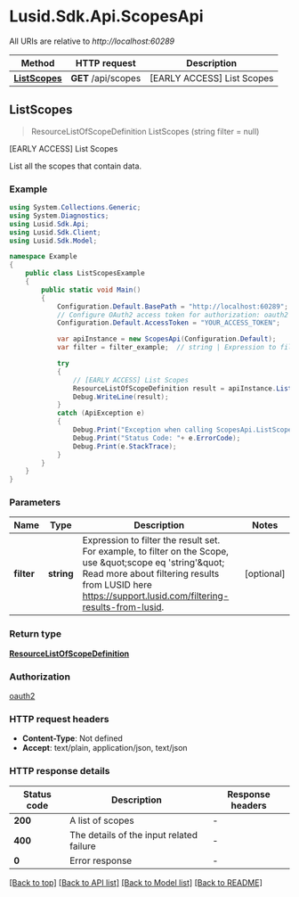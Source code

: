 # Lusid.Sdk.Api.ScopesApi

All URIs are relative to *http://localhost:60289*

Method | HTTP request | Description
------------- | ------------- | -------------
[**ListScopes**](ScopesApi.md#listscopes) | **GET** /api/scopes | [EARLY ACCESS] List Scopes



## ListScopes

> ResourceListOfScopeDefinition ListScopes (string filter = null)

[EARLY ACCESS] List Scopes

List all the scopes that contain data.

### Example

```csharp
using System.Collections.Generic;
using System.Diagnostics;
using Lusid.Sdk.Api;
using Lusid.Sdk.Client;
using Lusid.Sdk.Model;

namespace Example
{
    public class ListScopesExample
    {
        public static void Main()
        {
            Configuration.Default.BasePath = "http://localhost:60289";
            // Configure OAuth2 access token for authorization: oauth2
            Configuration.Default.AccessToken = "YOUR_ACCESS_TOKEN";

            var apiInstance = new ScopesApi(Configuration.Default);
            var filter = filter_example;  // string | Expression to filter the result set.              For example, to filter on the Scope, use \"scope eq 'string'\"              Read more about filtering results from LUSID here https://support.lusid.com/filtering-results-from-lusid. (optional) 

            try
            {
                // [EARLY ACCESS] List Scopes
                ResourceListOfScopeDefinition result = apiInstance.ListScopes(filter);
                Debug.WriteLine(result);
            }
            catch (ApiException e)
            {
                Debug.Print("Exception when calling ScopesApi.ListScopes: " + e.Message );
                Debug.Print("Status Code: "+ e.ErrorCode);
                Debug.Print(e.StackTrace);
            }
        }
    }
}
```

### Parameters


Name | Type | Description  | Notes
------------- | ------------- | ------------- | -------------
 **filter** | **string**| Expression to filter the result set.              For example, to filter on the Scope, use \&quot;scope eq &#39;string&#39;\&quot;              Read more about filtering results from LUSID here https://support.lusid.com/filtering-results-from-lusid. | [optional] 

### Return type

[**ResourceListOfScopeDefinition**](ResourceListOfScopeDefinition.md)

### Authorization

[oauth2](../README.md#oauth2)

### HTTP request headers

- **Content-Type**: Not defined
- **Accept**: text/plain, application/json, text/json

### HTTP response details
| Status code | Description | Response headers |
|-------------|-------------|------------------|
| **200** | A list of scopes |  -  |
| **400** | The details of the input related failure |  -  |
| **0** | Error response |  -  |

[[Back to top]](#)
[[Back to API list]](../README.md#documentation-for-api-endpoints)
[[Back to Model list]](../README.md#documentation-for-models)
[[Back to README]](../README.md)

